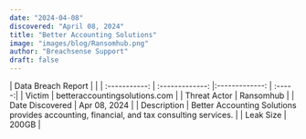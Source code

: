 ```yaml
---
date: "2024-04-08"
discovered: "April 08, 2024"
title: "Better Accounting Solutions"
image: "images/blog/Ransomhub.png"
author: "Breachsense Support"
draft: false
---
```


| Data Breach Report           |              | 
| :-----------: | :-------------:     |:-------------:    | :-----:|
| Victim      | betteraccountingsolutions.com      | 
| Threat Actor      | Ransomhub      | 
| Date Discovered      | Apr 08, 2024      | 
| Description      | Better Accounting Solutions provides accounting, financial, and tax consulting services.      | 
| Leak Size      | 200GB      | 


